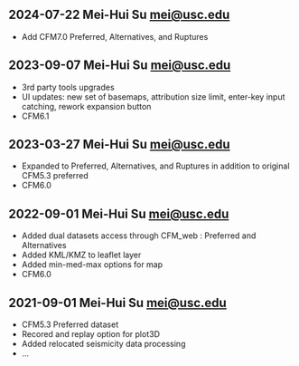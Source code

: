 ## 2024-07-22  Mei-Hui Su <mei@usc.edu>
* Add CFM7.0 Preferred, Alternatives, and Ruptures

## 2023-09-07  Mei-Hui Su <mei@usc.edu>
* 3rd party tools upgrades
* UI updates: new set of basemaps, attribution size limit,
              enter-key input catching, rework expansion button
* CFM6.1

## 2023-03-27  Mei-Hui Su <mei@usc.edu>
* Expanded to Preferred, Alternatives, and Ruptures in addition to 
  original CFM5.3 preferred
* CFM6.0

## 2022-09-01  Mei-Hui Su <mei@usc.edu>
* Added dual datasets access through CFM_web : Preferred and Alternatives
* Added KML/KMZ to leaflet layer 
* Added min-med-max options for map
* CFM6.0 


## 2021-09-01  Mei-Hui Su <mei@usc.edu>
* CFM5.3 Preferred dataset
* Recored and replay option for plot3D
* Added relocated seismicity data processing
* ...


